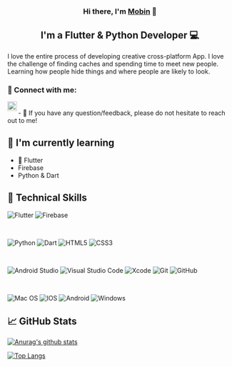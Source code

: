 

<h3 align="center">
Hi there, I'm <a href="https://www.github.com/imthemobin" target="_blank" rel="noreferrer">Mobin</a> 👋
</h3>

<h2 align="center">
I'm a Flutter & Python Developer 💻
</h2> 

I love the entire process of developing creative cross-platform App. I love the challenge of finding caches and spending time to meet new people. Learning how people hide things and where people are likely to look.

### 🤝 Connect with me:


<a href="https://instagram.com/imthemobin"><img align="left" src="https://raw.githubusercontent.com/yushi1007/yushi1007/main/images/instagram.svg" alt="Mobin | Instagram" width="21px"/></a>


</br>
- 💬 If you have any question/feedback, please do not hesitate to reach out to me!



## 🌱 I'm currently learning

- 📱 Flutter
- Firebase
- Python & Dart 

## 💼 Technical Skills

![Flutter](https://img.shields.io/badge/Flutter-%2302569B.svg?style=for-the-badge&logo=Flutter&logoColor=white)
![Firebase](https://img.shields.io/badge/firebase-%23039BE5.svg?style=for-the-badge&logo=firebase)


</br>

![Python](https://img.shields.io/badge/python-3670A0?style=for-the-badge&logo=python&logoColor=ffdd54)
![Dart](https://img.shields.io/badge/dart-%230175C2.svg?style=for-the-badge&logo=dart&logoColor=white)
![HTML5](https://img.shields.io/badge/html5-%23E34F26.svg?style=for-the-badge&logo=html5&logoColor=white)
![CSS3](https://img.shields.io/badge/css3-%231572B6.svg?style=for-the-badge&logo=css3&logoColor=white)


</br>

![Android Studio](https://img.shields.io/badge/Android%20Studio-3DDC84.svg?style=for-the-badge&logo=android-studio&logoColor=white)
![Visual Studio Code](https://img.shields.io/badge/Visual%20Studio%20Code-0078d7.svg?style=for-the-badge&logo=visual-studio-code&logoColor=white)
![Xcode](https://img.shields.io/badge/Xcode-007ACC?style=for-the-badge&logo=Xcode&logoColor=white)
![Git](https://img.shields.io/badge/git-%23F05033.svg?style=for-the-badge&logo=git&logoColor=white)
![GitHub](https://img.shields.io/badge/github-%23121011.svg?style=for-the-badge&logo=github&logoColor=white)

</br>

![Mac OS](https://img.shields.io/badge/mac%20os-000000?style=for-the-badge&logo=macos&logoColor=F0F0F0)
![IOS](https://img.shields.io/badge/iOS-000000?style=for-the-badge&logo=ios&logoColor=white)
![Android](https://img.shields.io/badge/Android-3DDC84?style=for-the-badge&logo=android&logoColor=white)
![Windows](https://img.shields.io/badge/Windows-0078D6?style=for-the-badge&logo=windows&logoColor=white)

## 📈 GitHub Stats 

[![Anurag's github stats](https://github-readme-stats.vercel.app/api?username=imthemobin)](https://github.com/imthemobin)

[![Top Langs](https://github-readme-stats.vercel.app/api/top-langs/?username=imthemobin&layout=compact)](https://github.com/imthemobin)
